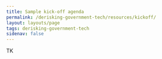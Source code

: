 ```yaml
---
title: Sample kick-off agenda
permalink: /derisking-government-tech/resources/kickoff/
layout: layouts/page
tags: derisking-government-tech
sidenav: false
---
```


TK
